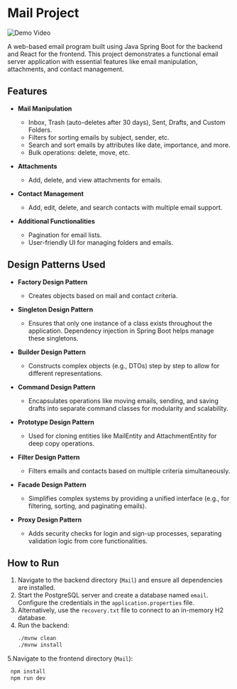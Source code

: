 # Mail Project

![Demo Video](INSERT_VIDEO_LINK)

A web-based email program built using Java Spring Boot for the backend and React for the frontend. This project demonstrates a functional email server application with essential features like email manipulation, attachments, and contact management.

## Features

- **Mail Manipulation**
  - Inbox, Trash (auto-deletes after 30 days), Sent, Drafts, and Custom Folders.
  - Filters for sorting emails by subject, sender, etc.
  - Search and sort emails by attributes like date, importance, and more.
  - Bulk operations: delete, move, etc.

- **Attachments**
  - Add, delete, and view attachments for emails.

- **Contact Management**
  - Add, edit, delete, and search contacts with multiple email support.

- **Additional Functionalities**
  - Pagination for email lists.
  - User-friendly UI for managing folders and emails.
## Design Patterns Used
- **Factory Design Pattern**
  - Creates objects based on mail and contact criteria.

- **Singleton Design Pattern**
  - Ensures that only one instance of a class exists throughout the application.
  Dependency injection in Spring Boot helps manage these singletons.

- **Builder Design Pattern**
  - Constructs complex objects (e.g., DTOs) step by step to allow for different representations.

- **Command Design Pattern**
  - Encapsulates operations like moving emails, sending, and saving drafts into separate command classes for modularity and scalability.

- **Prototype Design Pattern**
  - Used for cloning entities like MailEntity and AttachmentEntity for deep copy operations.

- **Filter Design Pattern**
  - Filters emails and contacts based on multiple criteria simultaneously.

- **Facade Design Pattern**
  - Simplifies complex systems by providing a unified interface (e.g., for filtering, sorting, and paginating emails).

- **Proxy Design Pattern**
  - Adds security checks for login and sign-up processes, separating validation logic from core functionalities.
  

## How to Run

1. Navigate to the backend directory (`Mail`) and ensure all dependencies are installed.
2. Start the PostgreSQL server and create a database named `email`. Configure the credentials in the `application.properties` file.
3. Alternatively, use the `recovery.txt` file to connect to an in-memory H2 database.
4. Run the backend:
   ```bash
   ./mvnw clean
   ./mvnw install
5.Navigate to the frontend directory (`Mail`):
   ```bash
    npm install
    npm run dev
    
